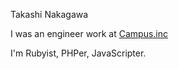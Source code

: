 

 Takashi Nakagawa

 I was an engineer work at [Campus.inc](http://campus-inc.org)

 I'm Rubyist, PHPer, JavaScripter.

